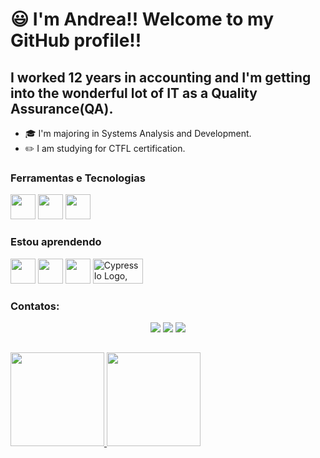 # :smiley: I'm Andrea!! Welcome to my GitHub profile!!

## I worked 12 years in accounting and I'm getting into the wonderful lot of IT as a Quality Assurance(QA).

- :mortar_board: I'm majoring in Systems Analysis and Development.
- :pencil2: I am studying for CTFL certification.

### Ferramentas e Tecnologias

<img src="https://cdn.jsdelivr.net/gh/devicons/devicon/icons/git/git-original.svg" width="40" height="40"/> <img src="https://cdn.jsdelivr.net/gh/devicons/devicon/icons/vscode/vscode-original-wordmark.svg" width="40" height="40"/> <img src="https://cdn.jsdelivr.net/gh/devicons/devicon/icons/canva/canva-original.svg" width="40" height="40"/>

### Estou aprendendo

<img src="https://cdn.jsdelivr.net/gh/devicons/devicon/icons/javascript/javascript-original.svg" width="40" height="40"/> <img src="https://cdn.jsdelivr.net/gh/devicons/devicon/icons/selenium/selenium-original.svg" width="40" height="40" /> <img src="https://cdn.jsdelivr.net/gh/devicons/devicon/icons/nodejs/nodejs-original.svg" width="40" height="40" /> <img src="https://www.kindpng.com/picc/m/16-164468_cypress-io-logo-hd-png-download.png" alt="Cypress Io Logo, HD Png Download@kindpng.com" width="80" height="40"/>

### Contatos:

<div align="center">
<a href="https://www.linkedin.com/in/andrea-mitsuoka-b505b247" target="_blank"><img src="https://img.shields.io/badge/-LinkedIn-%230077B5?style=for-the-badge&logo=linkedin&logoColor=white" target="_blank"></a>
<a href = "mailto:andrea.mitsu@gmail.com"><img src="https://img.shields.io/badge/Gmail-D14836?style=for-the-badge&logo=gmail&logoColor=white" target="_blank"></a>
<a href="https://instagram.com/deiamit" target="_blank"><img src="https://img.shields.io/badge/-Instagram-%23E4405F?style=for-the-badge&logo=instagram&logoColor=white" target="_blank"></a>
</div>

##
<div>
<a href="https://github.com/andreamitsuoka">
<img height="150em" src="https://github-readme-stats.vercel.app/api/top-langs/?username=andreamitsuoka&layout=compact&langs_count=7&theme=dracula"/>
<img height="150em" src="https://github-readme-stats.vercel.app/api?username=andreamitsuoka&show_icons=true&theme=dracula&include_all_commits=true&count_private=true"/>
</div>

